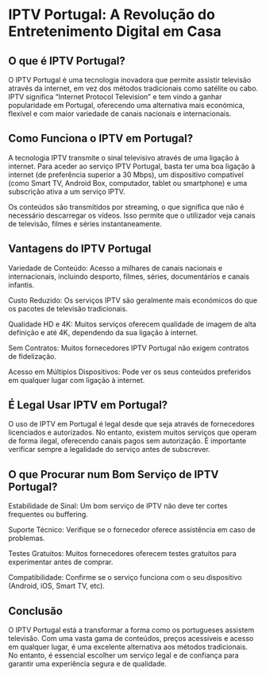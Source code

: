 # IPTV Portugal: A Revolução do Entretenimento Digital em Casa
## O que é IPTV Portugal?
O IPTV Portugal é uma tecnologia inovadora que permite assistir televisão através da internet, em vez dos métodos tradicionais como satélite ou cabo. IPTV significa “Internet Protocol Television” e tem vindo a ganhar popularidade em Portugal, oferecendo uma alternativa mais económica, flexível e com maior variedade de canais nacionais e internacionais.

## Como Funciona o IPTV em Portugal?
A tecnologia IPTV transmite o sinal televisivo através de uma ligação à internet. Para aceder ao serviço IPTV Portugal, basta ter uma boa ligação à internet (de preferência superior a 30 Mbps), um dispositivo compatível (como Smart TV, Android Box, computador, tablet ou smartphone) e uma subscrição ativa a um serviço IPTV.

Os conteúdos são transmitidos por streaming, o que significa que não é necessário descarregar os vídeos. Isso permite que o utilizador veja canais de televisão, filmes e séries instantaneamente.

## Vantagens do IPTV Portugal
Variedade de Conteúdo: Acesso a milhares de canais nacionais e internacionais, incluindo desporto, filmes, séries, documentários e canais infantis.

Custo Reduzido: Os serviços IPTV são geralmente mais económicos do que os pacotes de televisão tradicionais.

Qualidade HD e 4K: Muitos serviços oferecem qualidade de imagem de alta definição e até 4K, dependendo da sua ligação à internet.

Sem Contratos: Muitos fornecedores IPTV Portugal não exigem contratos de fidelização.

Acesso em Múltiplos Dispositivos: Pode ver os seus conteúdos preferidos em qualquer lugar com ligação à internet.

## É Legal Usar IPTV em Portugal?
O uso de IPTV em Portugal é legal desde que seja através de fornecedores licenciados e autorizados. No entanto, existem muitos serviços que operam de forma ilegal, oferecendo canais pagos sem autorização. É importante verificar sempre a legalidade do serviço antes de subscrever.

## O que Procurar num Bom Serviço de IPTV Portugal?
Estabilidade de Sinal: Um bom serviço de IPTV não deve ter cortes frequentes ou buffering.

Suporte Técnico: Verifique se o fornecedor oferece assistência em caso de problemas.

Testes Gratuitos: Muitos fornecedores oferecem testes gratuitos para experimentar antes de comprar.

Compatibilidade: Confirme se o serviço funciona com o seu dispositivo (Android, iOS, Smart TV, etc).

## Conclusão
O IPTV Portugal está a transformar a forma como os portugueses assistem televisão. Com uma vasta gama de conteúdos, preços acessíveis e acesso em qualquer lugar, é uma excelente alternativa aos métodos tradicionais. No entanto, é essencial escolher um serviço legal e de confiança para garantir uma experiência segura e de qualidade.

